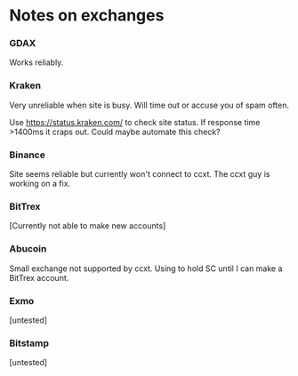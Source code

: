 # Notes on exchanges #

### GDAX ###
Works reliably.

### Kraken ###
Very unreliable when site is busy. Will time out or accuse you of spam often.  

Use https://status.kraken.com/ to check site status. If response time >1400ms it craps out. Could maybe automate this check?

### Binance ###
Site seems reliable but currently won't connect to ccxt. The ccxt guy is working on a fix.

### BitTrex ###
[Currently not able to make new accounts]

### Abucoin ###
Small exchange not supported by ccxt. Using to hold SC until I can make a BitTrex account.

### Exmo ###
[untested]

### Bitstamp ###
[untested]